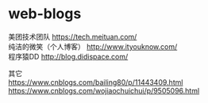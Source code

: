 # web-blogs
美团技术团队 https://tech.meituan.com/  
纯洁的微笑（个人博客） http://www.ityouknow.com/  
程序猿DD  http://blog.didispace.com/  



其它  
https://www.cnblogs.com/bailing80/p/11443409.html
https://www.cnblogs.com/wojiaochuichui/p/9505096.html

